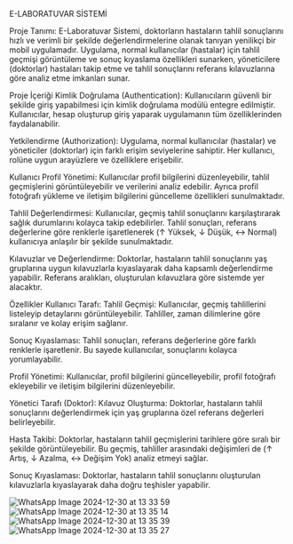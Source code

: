 E-LABORATUVAR SİSTEMİ

Proje Tanımı:
E-Laboratuvar Sistemi, doktorların hastaların tahlil sonuçlarını hızlı ve verimli bir şekilde değerlendirmelerine olanak tanıyan yenilikçi bir mobil uygulamadır. Uygulama, normal kullanıcılar (hastalar) için tahlil geçmişi görüntüleme ve sonuç kıyaslama özellikleri sunarken, yöneticilere (doktorlar) hastaları takip etme ve tahlil sonuçlarını referans kılavuzlarına göre analiz etme imkanları sunar.

Proje İçeriği
Kimlik Doğrulama (Authentication):
Kullanıcıların güvenli bir şekilde giriş yapabilmesi için kimlik doğrulama modülü entegre edilmiştir. Kullanıcılar, hesap oluşturup giriş yaparak uygulamanın tüm özelliklerinden faydalanabilir.

Yetkilendirme (Authorization):
Uygulama, normal kullanıcılar (hastalar) ve yöneticiler (doktorlar) için farklı erişim seviyelerine sahiptir. Her kullanıcı, rolüne uygun arayüzlere ve özelliklere erişebilir.

Kullanıcı Profil Yönetimi:
Kullanıcılar profil bilgilerini düzenleyebilir, tahlil geçmişlerini görüntüleyebilir ve verilerini analiz edebilir. Ayrıca profil fotoğrafı yükleme ve iletişim bilgilerini güncelleme özellikleri sunulmaktadır.

Tahlil Değerlendirmesi:
Kullanıcılar, geçmiş tahlil sonuçlarını karşılaştırarak sağlık durumlarını kolayca takip edebilirler. Tahlil sonuçları, referans değerlerine göre renklerle işaretlenerek (↑ Yüksek, ↓ Düşük, ↔ Normal) kullanıcıya anlaşılır bir şekilde sunulmaktadır.

Kılavuzlar ve Değerlendirme:
Doktorlar, hastaların tahlil sonuçlarını yaş gruplarına uygun kılavuzlarla kıyaslayarak daha kapsamlı değerlendirme yapabilir. Referans aralıkları, oluşturulan kılavuzlara göre sistemde yer alacaktır.

Özellikler
Kullanıcı Tarafı:
Tahlil Geçmişi:
Kullanıcılar, geçmiş tahlillerini listeleyip detaylarını görüntüleyebilir. Tahliller, zaman dilimlerine göre sıralanır ve kolay erişim sağlanır.

Sonuç Kıyaslaması:
Tahlil sonuçları, referans değerlerine göre farklı renklerle işaretlenir. Bu sayede kullanıcılar, sonuçlarını kolayca yorumlayabilir.

Profil Yönetimi:
Kullanıcılar, profil bilgilerini güncelleyebilir, profil fotoğrafı ekleyebilir ve iletişim bilgilerini düzenleyebilir.

Yönetici Tarafı (Doktor):
Kılavuz Oluşturma:
Doktorlar, hastaların tahlil sonuçlarını değerlendirmek için yaş gruplarına özel referans değerleri belirleyebilir.

Hasta Takibi:
Doktorlar, hastaların tahlil geçmişlerini tarihlere göre sıralı bir şekilde görüntüleyebilir. Bu geçmiş, tahliller arasındaki değişimleri de (↑ Artış, ↓ Azalma, ↔ Değişim Yok) analiz etmeyi sağlar.

Sonuç Kıyaslaması:
Doktorlar, hastaların tahlil sonuçlarını oluşturulan kılavuzlarla kıyaslayarak daha doğru teşhisler yapabilir.



![WhatsApp Image 2024-12-30 at 13 33 59](https://github.com/user-attachments/assets/8fe80e74-a752-4602-b557-44cb69f68274)
![WhatsApp Image 2024-12-30 at 13 35 14](https://github.com/user-attachments/assets/22185e7c-95fe-437c-9667-1e95ad4787b6)
![WhatsApp Image 2024-12-30 at 13 35 39](https://github.com/user-attachments/assets/7cbdd607-79fe-480e-8555-acd6033f9455)
![WhatsApp Image 2024-12-30 at 13 35 27](https://github.com/user-attachments/assets/5b736d1d-dea2-46a3-9b27-4e6898af4dd2)






